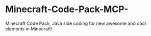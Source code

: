 # Minecraft-Code-Pack-MCP-
Minecraft Code Pack, Java side coding for new awesome and cool elements in Minecraft!

